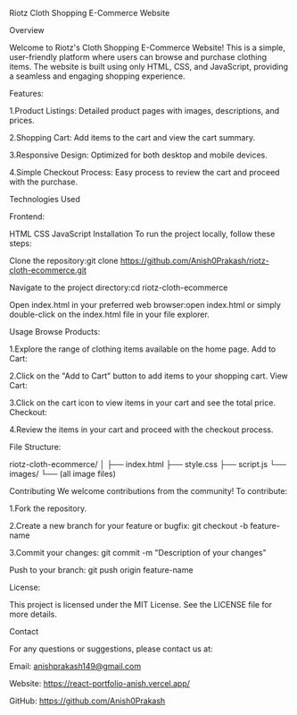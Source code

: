 Riotz Cloth Shopping E-Commerce Website

Overview

Welcome to Riotz's Cloth Shopping E-Commerce Website! This is a simple, user-friendly platform where users can browse and purchase clothing items. The website is built using only HTML, CSS, and JavaScript, providing a seamless and engaging shopping experience.

Features:

1.Product Listings: Detailed product pages with images, descriptions, and prices.

2.Shopping Cart: Add items to the cart and view the cart summary.

3.Responsive Design: Optimized for both desktop and mobile devices.

4.Simple Checkout Process: Easy process to review the cart and proceed with the purchase.

Technologies Used

Frontend:

HTML
CSS
JavaScript
Installation
To run the project locally, follow these steps:

Clone the repository:git clone https://github.com/Anish0Prakash/riotz-cloth-ecommerce.git

Navigate to the project directory:cd riotz-cloth-ecommerce

Open index.html in your preferred web browser:open index.html or simply double-click on the index.html file in your file explorer.

Usage
Browse Products:

1.Explore the range of clothing items available on the home page.
Add to Cart:

2.Click on the "Add to Cart" button to add items to your shopping cart.
View Cart:

3.Click on the cart icon to view items in your cart and see the total price.
Checkout:

4.Review the items in your cart and proceed with the checkout process.

File Structure:

riotz-cloth-ecommerce/
│
├── index.html
├── style.css
├── script.js
└── images/
    └── (all image files)

Contributing
We welcome contributions from the community! To contribute:

1.Fork the repository.

2.Create a new branch for your feature or bugfix: git checkout -b feature-name

3.Commit your changes: git commit -m "Description of your changes"

Push to your branch: git push origin feature-name

License:

This project is licensed under the MIT License. See the LICENSE file for more details.

Contact

For any questions or suggestions, please contact us at:

Email: anishprakash149@gmail.com

Website: https://react-portfolio-anish.vercel.app/

GitHub: https://github.com/Anish0Prakash